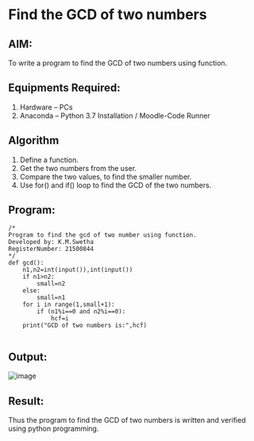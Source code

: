 # Find the GCD of two numbers

## AIM:
To write a program to find the GCD of two numbers using function.

## Equipments Required:
1. Hardware – PCs
2. Anaconda – Python 3.7 Installation / Moodle-Code Runner 

## Algorithm
1. Define a function.
2. Get the two numbers from the user.
3. Compare the two values, to find the smaller number.
4. Use for() and if() loop to find the GCD of the two numbers.

## Program:
```
/*
Program to find the gcd of two number using function.
Developed by: K.M.Swetha
RegisterNumber: 21500844
*/
def gcd():
    n1,n2=int(input()),int(input())
    if n1>n2:
        small=n2
    else:
        small=n1
    for i in range(1,small+1):
        if (n1%i==0 and n2%i==0):
            hcf=i
    print("GCD of two numbers is:",hcf)        
            
 ```

## Output:
![image](https://user-images.githubusercontent.com/94228215/149759649-bf989bd8-aa5b-46d7-b4fb-65f8babbbde1.png)



## Result:
Thus the program to find the GCD of two numbers is written and verified using python programming.
